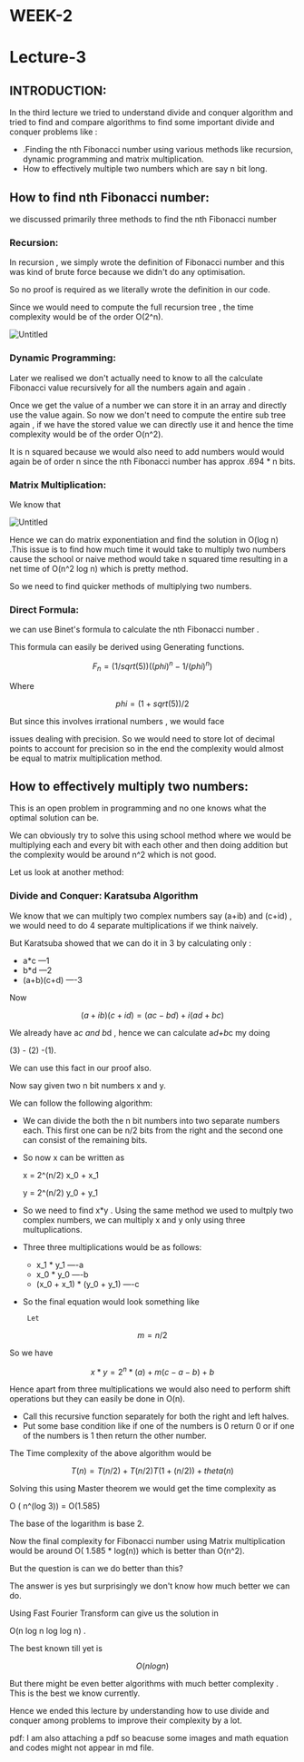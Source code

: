# WEEK-2

# Lecture-3

## INTRODUCTION:

In the third lecture we tried to understand divide and conquer algorithm and tried to find  and compare algorithms  to find some important divide and conquer problems like :

- .Finding the nth Fibonacci number using various methods like recursion, dynamic programming  and matrix multiplication.
- How to effectively multiple two numbers which are say n bit long.

## How to find nth Fibonacci number:

 we discussed primarily three methods to find the nth Fibonacci number

### Recursion:

In recursion , we simply wrote the definition of Fibonacci number and this was kind of brute force because we didn't do any optimisation.

So no proof is required as we literally wrote the definition in our code.

Since we would need to compute the full recursion tree , the time complexity would be of the order O(2^n).

![Untitled](WEEK-2%20ae54eb81ddf7468b920edae3c43dca96/Untitled.png)

### Dynamic Programming:

Later we realised we don't actually need to know to all the calculate Fibonacci value recursively for all the numbers again and again .

Once we get the value of a number we can store it in an array and directly use the value again. So now we don't need to compute the entire sub tree again , if we have the stored value we can directly use it and hence the time complexity would be of the order O(n^2). 

It is n squared because we would also need to add numbers would would again be of order n since  the nth Fibonacci number has approx .694 * n bits.

### Matrix Multiplication:

We know that

![Untitled](WEEK-2%20ae54eb81ddf7468b920edae3c43dca96/Untitled%201.png)

Hence we can do matrix exponentiation and find the solution in O(log n) .This issue is to find how much time it would take to  multiply two numbers cause the school or naive method would take n squared time resulting in a net time of O(n^2 log n) which is pretty method.

So we need to find quicker methods of multiplying two numbers. 

### Direct Formula:

we  can use Binet's formula to calculate the nth Fibonacci number .

This formula can easily be derived using Generating functions.

$$F_n =(1/sqrt(5))( (phi)^n - 1/(phi)^n)$$

Where 

$$phi=(1+sqrt(5))/2$$

But since this involves irrational numbers , we would face 

issues dealing with precision. So we would need to store lot of decimal points to account for precision so in the end the complexity would almost be equal to matrix multiplication method.

## How to effectively multiply two numbers:

This is an open problem in programming and no one knows what the optimal solution can be.

We can obviously try to solve this using school method where we would  be multiplying each and every bit with each other and then doing addition but the complexity would be around n^2 which is not good.

Let us look at another method:

### Divide and Conquer: Karatsuba Algorithm

We know that we can multiply two complex numbers say (a+ib) and (c+id) , we would need to do 4 separate multiplications if we think naively.

But Karatsuba showed that we can do it in 3 by calculating only :

- a*c —1
- b*d  —2
- (a+b)(c+d)   —-3

Now  

$$(a+ib)(c+id)=(ac-bd)+i(ad+bc)$$

We already have a*c and b*d , hence we can calculate a*d+b*c my doing 

(3) - (2) -(1).

We can use this fact in our proof also.

Now say given two n bit numbers x and y.

We can follow the following algorithm:

- We can divide the both the n bit numbers into two  separate numbers each. This first one can be n/2 bits from the right and the second one can consist of the remaining bits.
- So now  x can be written as

    x = 2^(n/2) x_0 + x_1

    y = 2^(n/2) y_0 + y_1

- So we need to find x*y . Using the same method we used to multply two complex numbers, we can multiply x and y only using three multuplications.
- Three three multiplications would be as follows:
    - x_1 * y_1 —-a
    - x_0 * y_0 —-b
    - (x_0 + x_1) * (y_0 + y_1) —-c
- So the final equation would look something like

       Let

$$m=n/2$$

So we have 

$$ x * y=2^n*(a)  + m(c-a-b) + b$$

Hence apart from three multiplications we would also need to perform shift operations but they can easily be done in O(n).

- Call this recursive function separately for both the right and left halves.
- Put some base condition like if one of the numbers is 0 return 0 or if one of the numbers is 1 then return the other number.

 The Time complexity of the above algorithm would be 

$$T(n)=T(n/2) + T(n/2) T(1+(n/2)) + theta(n)$$

Solving this using Master theorem we would get the time complexity as 

O ( n^(log 3)) = O(1.585)    

The base of the logarithm is base 2.

Now the final complexity for Fibonacci number using Matrix multiplication would be around O( 1.585 * log(n)) which is better than O(n^2).

But the question is can we do better than this?

The answer is yes but surprisingly we don't know how much better we can do.

Using Fast Fourier Transform can give us the solution in 

O(n log n log log n) .

The best known till yet is 

$$O(nlogn)$$

But there might be even better algorithms with much better complexity . This is the best we know currently.

Hence we ended this lecture by understanding how to use divide and conquer among problems to improve their complexity by a lot.

pdf:
I am also attaching a pdf so beacuse some images and math equation and codes might not appear in md file.

